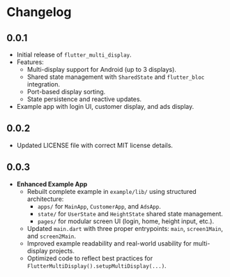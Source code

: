 # Changelog

## 0.0.1
- Initial release of `flutter_multi_display`.
- Features:
  - Multi-display support for Android (up to 3 displays).
  - Shared state management with `SharedState` and `flutter_bloc` integration.
  - Port-based display sorting.
  - State persistence and reactive updates.
- Example app with login UI, customer display, and ads display.

## 0.0.2
- Updated LICENSE file with correct MIT license details.

## 0.0.3
- **Enhanced Example App**
  - Rebuilt complete example in `example/lib/` using structured architecture:
    - `apps/` for `MainApp`, `CustomerApp`, and `AdsApp`.
    - `state/` for `UserState` and `HeightState` shared state management.
    - `pages/` for modular screen UI (login, home, height input, etc.).
  - Updated `main.dart` with three proper entrypoints: `main`, `screen1Main`, and `screen2Main`.
  - Improved example readability and real-world usability for multi-display projects.
  - Optimized code to reflect best practices for `FlutterMultiDisplay().setupMultiDisplay(...)`.